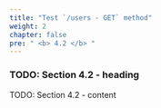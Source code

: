 ```yaml
---
title: "Test `/users - GET` method"
weight: 2
chapter: false
pre: " <b> 4.2 </b> "
---
```


### TODO: Section 4.2 - heading

TODO: Section 4.2 - content
